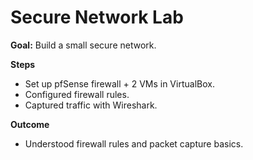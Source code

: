 # Secure Network Lab
**Goal:** Build a small secure network.

**Steps**
- Set up pfSense firewall + 2 VMs in VirtualBox.
- Configured firewall rules.
- Captured traffic with Wireshark.

**Outcome**
- Understood firewall rules and packet capture basics.
